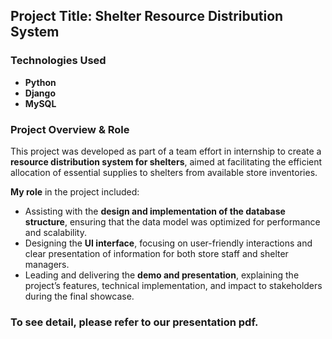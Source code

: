 ## Project Title: **Shelter Resource Distribution System**

### Technologies Used
- **Python**
- **Django**
- **MySQL**

### Project Overview & Role
This project was developed as part of a team effort in internship to create a **resource distribution system for shelters**, aimed at facilitating the efficient allocation of essential supplies to shelters from available store inventories.

**My role** in the project included:
- Assisting with the **design and implementation of the database structure**, ensuring that the data model was optimized for performance and scalability.
- Designing the **UI interface**, focusing on user-friendly interactions and clear presentation of information for both store staff and shelter managers.
- Leading and delivering the **demo and presentation**, explaining the project’s features, technical implementation, and impact to stakeholders during the final showcase.

### To see detail, please refer to our presentation pdf.
